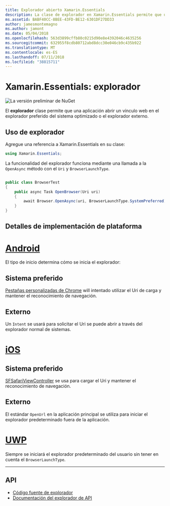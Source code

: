 ```yaml
---
title: Explorador abierto Xamarin.Essentials
description: La clase de explorador en Xamarin.Essentials permite que una aplicación abrir un vínculo web en el explorador preferido del sistema optimizado o el explorador externo.
ms.assetid: BABF40CC-8BEE-43FD-BE12-6301DF27DD33
author: jamesmontemagno
ms.author: jamont
ms.date: 05/04/2018
ms.openlocfilehash: 563d3899cffb80c0215d90e8e4392046c4635256
ms.sourcegitcommit: 632955f8cdb80712abd8dcc30e046cb9c435b922
ms.translationtype: MT
ms.contentlocale: es-ES
ms.lasthandoff: 07/11/2018
ms.locfileid: "38815711"
---
```

# <a name="xamarinessentials-browser"></a>Xamarin.Essentials: explorador

![La versión preliminar de NuGet](~/media/shared/pre-release.png)

El **explorador** clase permite que una aplicación abrir un vínculo web en el explorador preferido del sistema optimizado o el explorador externo.

## <a name="using-browser"></a>Uso de explorador

Agregue una referencia a Xamarin.Essentials en su clase:

```csharp
using Xamarin.Essentials;
```

La funcionalidad del explorador funciona mediante una llamada a la `OpenAsync` método con el `Uri` y `BrowserLaunchType`.

```csharp

public class BrowserTest
{
    public async Task OpenBrowser(Uri uri)
    {
        await Browser.OpenAsync(uri, BrowserLaunchType.SystemPreferred);
    }
}
```

## <a name="platform-implementation-specifics"></a>Detalles de implementación de plataforma

# <a name="androidtabandroid"></a>[Android](#tab/android)

El tipo de inicio determina cómo se inicia el explorador:

## <a name="system-preferred"></a>Sistema preferido

[Pestañas personalizadas de Chrome](https://developer.chrome.com/multidevice/android/customtabs) will intentado utilizar el Uri de carga y mantener el reconocimiento de navegación.

## <a name="external"></a>Externo

Un `Intent` se usará para solicitar el Uri se puede abrir a través del explorador normal de sistemas.

# <a name="iostabios"></a>[iOS](#tab/ios)

## <a name="system-preferred"></a>Sistema preferido

[SFSafariViewController](https://developer.xamarin.com/api/type/SafariServices.SFSafariViewController/) se usa para cargar el Uri y mantener el reconocimiento de navegación.

## <a name="external"></a>Externo

El estándar `OpenUrl` en la aplicación principal se utiliza para iniciar el explorador predeterminado fuera de la aplicación.

# <a name="uwptabuwp"></a>[UWP](#tab/uwp)

Siempre se iniciará el explorador predeterminado del usuario sin tener en cuenta el `BrowserLaunchType`.

--------------

## <a name="api"></a>API

- [Código fuente de explorador](https://github.com/xamarin/Essentials/tree/master/Xamarin.Essentials/Browser)
- [Documentación del explorador de API](xref:Xamarin.Essentials.Browser)
